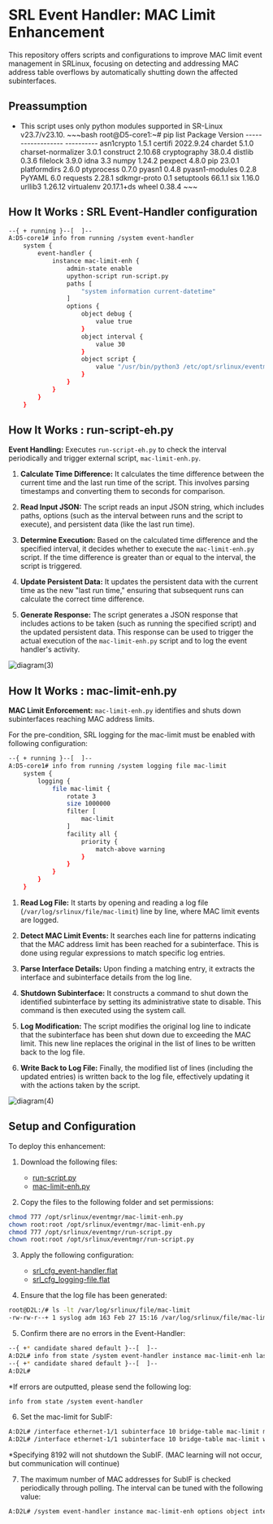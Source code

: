 # SRL Event Handler: MAC Limit Enhancement

This repository offers scripts and configurations to improve MAC limit event management in SRLinux, focusing on detecting and addressing MAC address table overflows by automatically shutting down the affected subinterfaces.
## Preassumption
- This script uses only python modules supported in SR-Linux v23.7/v23.10.
        ~~~bash
        root@D5-core1:~# pip list
        Package            Version
        ------------------ ----------
        asn1crypto         1.5.1
        certifi            2022.9.24
        chardet            5.1.0
        charset-normalizer 3.0.1
        construct          2.10.68
        cryptography       38.0.4
        distlib            0.3.6
        filelock           3.9.0
        idna               3.3
        numpy              1.24.2
        pexpect            4.8.0
        pip                23.0.1
        platformdirs       2.6.0
        ptyprocess         0.7.0
        pyasn1             0.4.8
        pyasn1-modules     0.2.8
        PyYAML             6.0
        requests           2.28.1
        sdkmgr-proto       0.1
        setuptools         66.1.1
        six                1.16.0
        urllib3            1.26.12
        virtualenv         20.17.1+ds
        wheel              0.38.4
        ~~~

## How It Works : SRL Event-Handler configuration

~~~bash
--{ + running }--[  ]--
A:D5-core1# info from running /system event-handler
    system {
        event-handler {
            instance mac-limit-enh {
                admin-state enable
                upython-script run-script.py
                paths [
                    "system information current-datetime"
                ]
                options {
                    object debug {
                        value true
                    }
                    object interval {
                        value 30
                    }
                    object script {
                        value "/usr/bin/python3 /etc/opt/srlinux/eventmgr/mac-limit-enh.py"
                    }
                }
            }
        }
    }
~~~

## How It Works : run-script-eh.py
**Event Handling:** Executes `run-script-eh.py` to check the interval periodically and trigger external script, `mac-limit-enh.py`.

1. **Calculate Time Difference:** It calculates the time difference between the current time and the last run time of the script. This involves parsing timestamps and converting them to seconds for comparison.

2. **Read Input JSON:** The script reads an input JSON string, which includes paths, options (such as the interval between runs and the script to execute), and persistent data (like the last run time).

3. **Determine Execution:** Based on the calculated time difference and the specified interval, it decides whether to execute the `mac-limit-enh.py` script. If the time difference is greater than or equal to the interval, the script is triggered.

4. **Update Persistent Data:** It updates the persistent data with the current time as the new "last run time," ensuring that subsequent runs can calculate the correct time difference.

5. **Generate Response:** The script generates a JSON response that includes actions to be taken (such as running the specified script) and the updated persistent data. This response can be used to trigger the actual execution of the `mac-limit-enh.py` script and to log the event handler's activity.

![diagram(3)](https://github.com/saogawa/srl-event-handler/assets/35554139/aa5f532a-aee5-4f86-a5af-b10a45be58ac)


## How It Works : mac-limit-enh.py
**MAC Limit Enforcement:** `mac-limit-enh.py` identifies and shuts down subinterfaces reaching MAC address limits.

For the pre-condition, SRL logging for the mac-limit must be enabled with following configuration:

~~~bash
--{ + running }--[  ]--
A:D5-core1# info from running /system logging file mac-limit
    system {
        logging {
            file mac-limit {
                rotate 3
                size 1000000
                filter [
                    mac-limit
                ]
                facility all {
                    priority {
                        match-above warning
                    }
                }
            }
        }
    }
~~~


1. **Read Log File:** It starts by opening and reading a log file (`/var/log/srlinux/file/mac-limit`) line by line, where MAC limit events are logged.

2. **Detect MAC Limit Events:** It searches each line for patterns indicating that the MAC address limit has been reached for a subinterface. This is done using regular expressions to match specific log entries.

3. **Parse Interface Details:** Upon finding a matching entry, it extracts the interface and subinterface details from the log line.

4. **Shutdown Subinterface:** It constructs a command to shut down the identified subinterface by setting its administrative state to disable. This command is then executed using the system call.

5. **Log Modification:** The script modifies the original log line to indicate that the subinterface has been shut down due to exceeding the MAC limit. This new line replaces the original in the list of lines to be written back to the log file.

6. **Write Back to Log File:** Finally, the modified list of lines (including the updated entries) is written back to the log file, effectively updating it with the actions taken by the script.

![diagram(4)](https://github.com/saogawa/srl-event-handler/assets/35554139/66a7502a-f6ce-4055-9d8d-1de3881045bd)



## Setup and Configuration

To deploy this enhancement:

1. Download the following files:
   - [run-script.py](https://github.com/saogawa/srl-event-handler/blob/main/mac-limit-enh/run-script.py)
   - [mac-limit-enh.py](https://github.com/saogawa/srl-event-handler/blob/main/mac-limit-enh/mac-limit-enh.py)

2. Copy the files to the following folder and set permissions:

```bash
chmod 777 /opt/srlinux/eventmgr/mac-limit-enh.py
chown root:root /opt/srlinux/eventmgr/mac-limit-enh.py
chmod 777 /opt/srlinux/eventmgr/run-script.py
chown root:root /opt/srlinux/eventmgr/run-script.py
```

3. Apply the following configuration:

   - [srl_cfg_event-handler.flat](https://github.com/saogawa/srl-event-handler/blob/main/mac-limit-enh/srl_cfg_event-handler.flat)
   - [srl_cfg_logging-file.flat](https://github.com/saogawa/srl-event-handler/blob/main/mac-limit-enh/srl_cfg_logging-file.flat)

4. Ensure that the log file has been generated:

```bash
root@D2L:/# ls -lt /var/log/srlinux/file/mac-limit
-rw-rw-r--+ 1 syslog adm 163 Feb 27 15:16 /var/log/srlinux/file/mac-limit
```

5. Confirm there are no errors in the Event-Handler:

```bash
--{ +* candidate shared default }--[  ]--
A:D2L# info from state /system event-handler instance mac-limit-enh last-errored-execution
--{ +* candidate shared default }--[  ]--
A:D2L#
```

*If errors are outputted, please send the following log:
```bash
info from state /system event-handler
```

6. Set the mac-limit for SubIF:

```bash
A:D2L# /interface ethernet-1/1 subinterface 10 bridge-table mac-limit maximum-entries <1-8192>
A:D2L# /interface ethernet-1/1 subinterface 10 bridge-table mac-limit warning-threshold-pct 100 maximum-entries
```

*Specifying 8192 will not shutdown the SubIF. (MAC learning will not occur, but communication will continue)

7. The maximum number of MAC addresses for SubIF is checked periodically through polling. The interval can be tuned with the following value:

```bash
A:D2L# /system event-handler instance mac-limit-enh options object interval value 60
```
